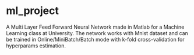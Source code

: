 # ml_project

A Multi Layer Feed Forward Neural Network made in Matlab for a Machine Learning class at University. 
The network works with Mnist dataset and can be trained in Online/MiniBatch/Batch mode with k-fold cross-validation for hyperparams estimation.
